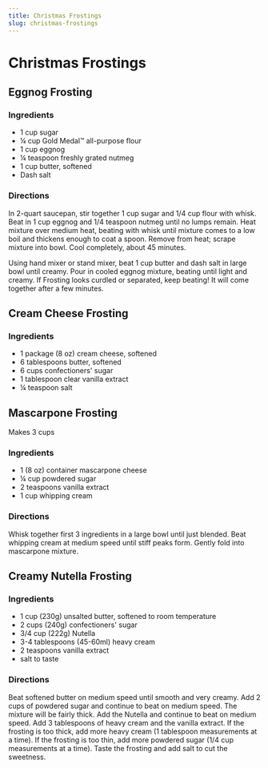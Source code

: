 ```yaml
---
title: Christmas Frostings
slug: christmas-frostings
---
```


# Christmas Frostings

## Eggnog Frosting

### Ingredients
- 1 cup sugar
- ¼ cup Gold Medal™ all-purpose flour
- 1 cup eggnog
- ¼ teaspoon freshly grated nutmeg
- 1 cup butter, softened
- Dash salt

### Directions
In 2-quart saucepan, stir together 1 cup sugar and 1/4 cup flour with whisk. Beat in 1 cup eggnog and 1/4 teaspoon nutmeg until no lumps remain. Heat mixture over medium heat, beating with whisk until mixture comes to a low boil and thickens enough to coat a spoon. Remove from heat; scrape mixture into bowl. Cool completely, about 45 minutes.

Using hand mixer or stand mixer, beat 1 cup butter and dash salt in large bowl until creamy. Pour in cooled eggnog mixture, beating until light and creamy. If Frosting looks curdled or separated, keep beating! It will come together after a few minutes.

## Cream Cheese Frosting

### Ingredients
- 1 package (8 oz) cream cheese, softened
- 6 tablespoons butter, softened
- 6 cups confectioners' sugar
- 1 tablespoon clear vanilla extract
- ¼ teaspoon salt

## Mascarpone Frosting

Makes 3 cups

### Ingredients
- 1 (8 oz) container mascarpone cheese
- ¼ cup powdered sugar
- 2 teaspoons vanilla extract
- 1 cup whipping cream

### Directions
Whisk together first 3 ingredients in a large bowl until just blended. Beat whipping cream at medium speed until stiff peaks form. Gently fold into mascarpone mixture.

## Creamy Nutella Frosting

### Ingredients
- 1 cup (230g) unsalted butter, softened to room temperature
- 2 cups (240g) confectioners' sugar
- 3/4 cup (222g) Nutella
- 3-4 tablespoons (45-60ml) heavy cream
- 2 teaspoons vanilla extract
- salt to taste

### Directions
Beat softened butter on medium speed until smooth and very creamy. Add 2 cups of powdered sugar and continue to beat on medium speed. The mixture will be fairly thick. Add the Nutella and continue to beat on medium speed. Add 3 tablespoons of heavy cream and the vanilla extract. If the frosting is too thick, add more heavy cream (1 tablespoon measurements at a time). If the frosting is too thin, add more powdered sugar (1/4 cup measurements at a time). Taste the frosting and add salt to cut the sweetness.